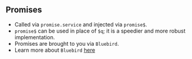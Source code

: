 ## Promises

- Called via `promise.service` and injected via `promise$`.
- `promise$` can be used in place of `$q`; it is a speedier and more robust implementation.
- Promises are brought to you via `Bluebird`.
- Learn more about `Bluebird` [here](http://bluebirdjs.com/docs/api-reference.html)